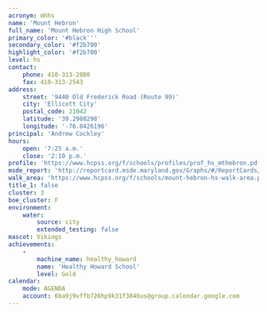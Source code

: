 ```yaml
---
acronym: mhhs
name: 'Mount Hebron'
full_name: 'Mount Hebron High School'
primary_color: '#black'''
secondary_color: '#f2b700'
highlight_color: '#f2b700'
level: hs
contact:
    phone: 410-313-2880
    fax: 410-313-2543
address:
    street: '9440 Old Frederick Road (Route 99)'
    city: 'Ellicott City'
    postal_code: 21042
    latitude: '39.2988298'
    longitude: '-76.8426196'
principal: 'Andrew Cockley'
hours:
    open: '7:25 a.m.'
    close: '2:10 p.m.'
profile: 'https://www.hcpss.org/f/schools/profiles/prof_hs_mthebron.pdf'
msde_report: 'http://reportcard.msde.maryland.gov/Graphs/#/ReportCards/ReportCardSchool/1//1/13/0207/'
walk_area: 'https://www.hcpss.org/f/schools/mount-hebron-hs-walk-area.pdf'
title_1: false
cluster: 3
boe_cluster: F
environment:
    water:
        source: city
        extended_testing: false
mascot: Vikings
achievements:
    -
        machine_name: healthy_howard
        name: 'Healthy Howard School'
        level: Gold
calendar:
    mode: AGENDA
    account: 6ba9j9vffb726hp9k31f3846us@group.calendar.google.com
---
```

